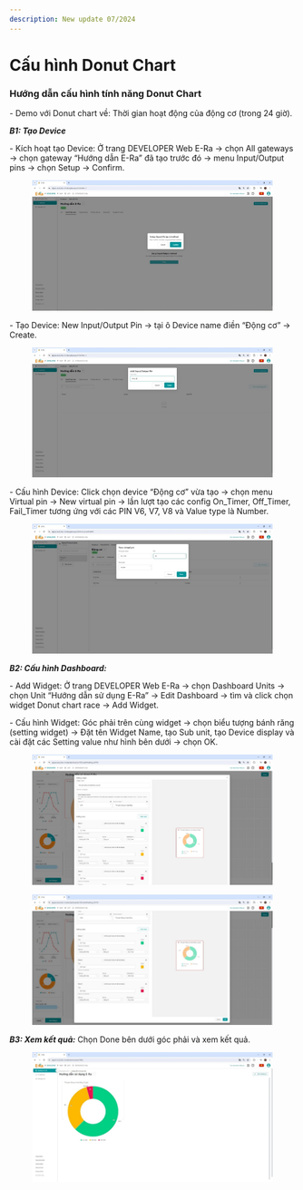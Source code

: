 ```yaml
---
description: New update 07/2024
---
```


# Cấu hình Donut Chart

### Hướng dẫn cấu hình tính năng Donut Chart

&#x20;   \- Demo với Donut chart về: Thời gian hoạt động của động cơ (trong 24 giờ).

&#x20;

_**B1: Tạo Device**_

\- Kích hoạt tạo Device: Ở trang DEVELOPER Web E-Ra -> chọn All gateways -> chọn  gateway “Hướng dẫn E-Ra” đã tạo trước đó -> menu Input/Output pins -> chọn Setup -> Confirm.

<figure><img src="../../../.gitbook/assets/image (14).png" alt=""><figcaption></figcaption></figure>

\- Tạo Device: New Input/Output Pin -> tại ô Device name điền “Động cơ” -> Create.

<figure><img src="../../../.gitbook/assets/image (1) (1) (1).png" alt=""><figcaption></figcaption></figure>

\- Cấu hình Device: Click chọn device “Động cơ” vừa tạo -> chọn menu Virtual pin -> New virtual pin -> lần lượt tạo các config On\_Timer, Off\_Timer, Fail\_Timer tương ứng với các PIN V6, V7, V8 và Value type là Number.

<figure><img src="../../../.gitbook/assets/image (2) (1).png" alt=""><figcaption></figcaption></figure>

_**B2: Cấu hình Dashboard:**_

\- Add Widget: Ở trang DEVELOPER Web E-Ra -> chọn Dashboard Units -> chọn Unit  “Hướng dẫn sử dụng E-Ra” -> Edit Dashboard -> tìm và click chọn widget Donut chart race -> Add Widget.

\- Cấu hình Widget: Góc phải trên cùng widget -> chọn biểu tượng bánh răng (setting widget) -> Đặt tên Widget Name, tạo Sub unit, tạo Device display và cài đặt các Setting value như hình bên dưới -> chọn OK.

<figure><img src="../../../.gitbook/assets/image (3) (1).png" alt=""><figcaption></figcaption></figure>

<figure><img src="../../../.gitbook/assets/image (4) (1).png" alt=""><figcaption></figcaption></figure>

_**B3: Xem kết quả:**_ Chọn Done bên dưới góc phải và xem kết quả.

<figure><img src="../../../.gitbook/assets/image (5) (1).png" alt=""><figcaption></figcaption></figure>

